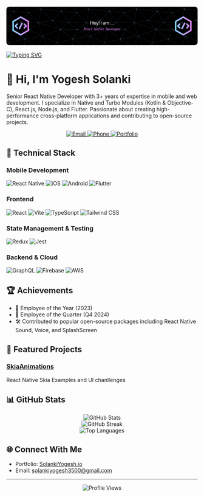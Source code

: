 
![Header](./yogesh.png)

[![Typing SVG](https://readme-typing-svg.demolab.com?font=Fira+Code&pause=1000&width=435&lines=React+Native+Developer+%F0%9F%98%8E)](https://git.io/typing-svg)
# 👋 Hi, I'm Yogesh Solanki

Senior React Native Developer with 3+ years of expertise in mobile and web development. I specialize in Native and Turbo Modules (Kotlin & Objective-C), React.js, Node.js, and Flutter. Passionate about creating high-performance cross-platform applications and contributing to open-source projects.

<div align="center">
  <a href="mailto:solankiyogesh3500@gmail.com">
    <img src="https://img.shields.io/badge/Email-D14836?style=for-the-badge&logo=gmail&logoColor=white" alt="Email" />
  </a>
  <a href="tel:+919904654107">
    <img src="https://img.shields.io/badge/Phone-00C300?style=for-the-badge&logo=phone&logoColor=white" alt="Phone" />
  </a>
  <a href="https://sarahchen.dev">
    <img src="https://img.shields.io/badge/Portfolio-000000?style=for-the-badge&logo=safari&logoColor=white" alt="Portfolio" />
  </a>
</div>

## 🚀 Technical Stack

### Mobile Development
![React Native](https://img.shields.io/badge/React_Native-20232A?style=for-the-badge&logo=react&logoColor=61DAFB)
![iOS](https://img.shields.io/badge/iOS-000000?style=for-the-badge&logo=apple&logoColor=white)
![Android](https://img.shields.io/badge/Android-3DDC84?style=for-the-badge&logo=android&logoColor=white)
![Flutter](https://img.shields.io/badge/Flutter-02569B?style=for-the-badge&logo=flutter&logoColor=white)

### Frontend
![React](https://img.shields.io/badge/React-20232A?style=for-the-badge&logo=react&logoColor=61DAFB)
![Vite](https://img.shields.io/badge/Vite-646CFF?style=for-the-badge&logo=vite&logoColor=white)
![TypeScript](https://img.shields.io/badge/TypeScript-007ACC?style=for-the-badge&logo=typescript&logoColor=white)
![Tailwind CSS](https://img.shields.io/badge/Tailwind_CSS-38B2AC?style=for-the-badge&logo=tailwind-css&logoColor=white)

### State Management & Testing
![Redux](https://img.shields.io/badge/Redux-593D88?style=for-the-badge&logo=redux&logoColor=white)
![Jest](https://img.shields.io/badge/Jest-C21325?style=for-the-badge&logo=jest&logoColor=white)

### Backend & Cloud
![GraphQL](https://img.shields.io/badge/GraphQL-E10098?style=for-the-badge&logo=graphql&logoColor=white)
![Firebase](https://img.shields.io/badge/Firebase-FFCA28?style=for-the-badge&logo=firebase&logoColor=black)
![AWS](https://img.shields.io/badge/AWS-232F3E?style=for-the-badge&logo=amazon-aws&logoColor=white)

## 🏆 Achievements
- 🌟 Employee of the Year (2023)
- 🎯 Employee of the Quarter (Q4 2024)
- 🛠️ Contributed to popular open-source packages including React Native Sound, Voice, and SplashScreen

## 📱 Featured Projects

### [SkiaAnimations](https://github.com/SolankiYogesh/SkiaAnimations)
React Native Skia Examples and UI chanllenges
## 📊 GitHub Stats

<div align="center">
  <img src="https://github-readme-stats.vercel.app/api?username=YOUR_GITHUB_USERNAME&show_icons=true&theme=radical" alt="GitHub Stats" />
</div>

<div align="center">
  <img src="https://github-readme-streak-stats.herokuapp.com/?user=YOUR_GITHUB_USERNAME&theme=radical" alt="GitHub Streak" />
</div>

<div align="center">
  <img src="https://github-readme-stats.vercel.app/api/top-langs/?username=YOUR_GITHUB_USERNAME&layout=compact&theme=radical" alt="Top Languages" />
</div>

## 🌐 Connect With Me

- Portfolio: [SolankiYogesh.io](https://SolankiYogesh.github.io)
- Email: solankiyogesh3500@gmail.com

---
<div align="center">
  <img src="https://komarev.com/ghpvc/?username=YOUR_GITHUB_USERNAME&color=blueviolet" alt="Profile Views" />
</div>
